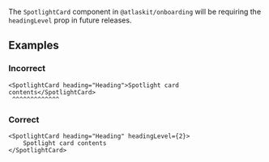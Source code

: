 The `SpotlightCard` component in `@atlaskit/onboarding` will be requiring the `headingLevel` prop in
future releases.

## Examples

### Incorrect

```tsx
<SpotlightCard heading="Heading">Spotlight card contents</SpotlightCard>
 ^^^^^^^^^^^^^
```

### Correct

```tsx
<SpotlightCard heading="Heading" headingLevel={2}>
	Spotlight card contents
</SpotlightCard>
```
